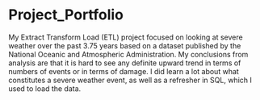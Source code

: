 # Project_Portfolio
My Extract Transform Load (ETL) project focused on looking at severe weather over the past 3.75 years based on a dataset published by the National Oceanic and Atmospheric Administration. My conclusions from analysis are that it is hard to see any definite upward trend in terms of numbers of events or in terms of damage. I did learn a lot about what constitutes a severe weather event, as well as a refresher in SQL, which I used to load the data.
